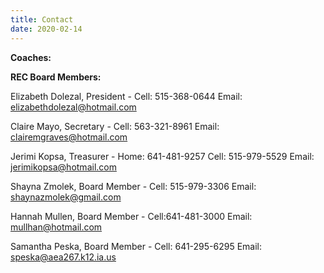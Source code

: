 ```yaml
---
title: Contact
date: 2020-02-14
---
```


<!--This is a stupid, but apparently necessary file.  It's stupid because this content is not displayed anywhere on the site, but the file is necessary just to make sure the `contact` page exists./-->

**Coaches:**



**REC Board Members:**

Elizabeth Dolezal, President   -  Cell: 515-368-0644 Email: elizabethdolezal@hotmail.com

Claire Mayo, Secretary         -  Cell: 563-321-8961 Email: clairemgraves@hotmail.com

Jerimi Kopsa, Treasurer        -  Home: 641-481-9257   Cell: 515-979-5529   Email: jerimikopsa@hotmail.com

Shayna Zmolek, Board Member    -  Cell: 515-979-3306 Email: shaynazmolek@gmail.com

Hannah Mullen, Board Member    -  Cell:641-481-3000 Email: mullhan@hotmail.com

Samantha Peska, Board Member   -  Cell: 641-295-6295 Email: speska@aea267.k12.ia.us
